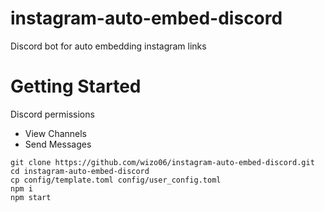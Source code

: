 # instagram-auto-embed-discord
Discord bot for auto embedding instagram links

# Getting Started
Discord permissions
- View Channels
- Send Messages

```
git clone https://github.com/wizo06/instagram-auto-embed-discord.git
cd instagram-auto-embed-discord
cp config/template.toml config/user_config.toml
npm i
npm start
```